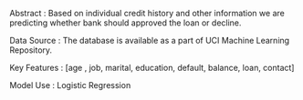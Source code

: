 
Abstract : Based on individual credit history and other information we are predicting whether bank should approved the loan or decline.

Data Source : The database is available as a part of UCI Machine Learning Repository.

Key Features : [age , job, marital, education, default,  balance, loan, contact]

Model Use : Logistic Regression

